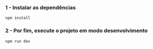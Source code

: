 ### 1 - Instalar as dependências

```
npm install
```

### 2 - Por fim, execute o projeto em modo desenvolvimento

```
npm run dev
```
